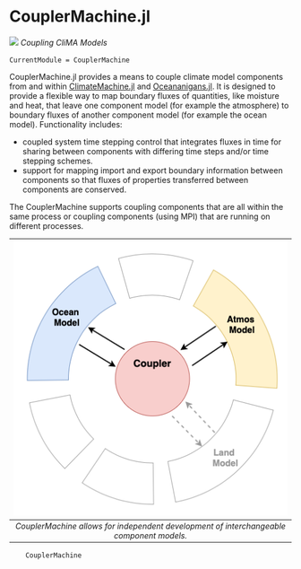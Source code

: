 # CouplerMachine.jl

![](favicon-32x32.png) *Coupling CliMA Models*


```@meta
CurrentModule = CouplerMachine
```


CouplerMachine.jl provides a means to couple climate model components from and within
[ClimateMachine.jl](https://github.com/CliMA/ClimateMachine.jl) and [Oceananigans.jl](https://github.com/CliMA/Oceananigans.jl). 
It is designed to provide a flexible way to map boundary fluxes of quantities, like moisture and heat, that leave one component 
model (for example the atmosphere) to boundary fluxes of another component model (for example the ocean model).
Functionality includes:
- coupled system time stepping control that integrates fluxes in time for sharing between components
  with differing time steps and/or time stepping schemes.
- support for mapping import and export boundary information between components so that fluxes of properties
  transferred between components are conserved.

The CouplerMachine supports coupling components that are all within the same process or coupling components (using MPI) that
are running on different processes.

| ![Coupler Scheme](images/cplsetup.png) |
|:--:|
| *CouplerMachine allows for independent development of interchangeable component models.* |

```@docs
    CouplerMachine
```
